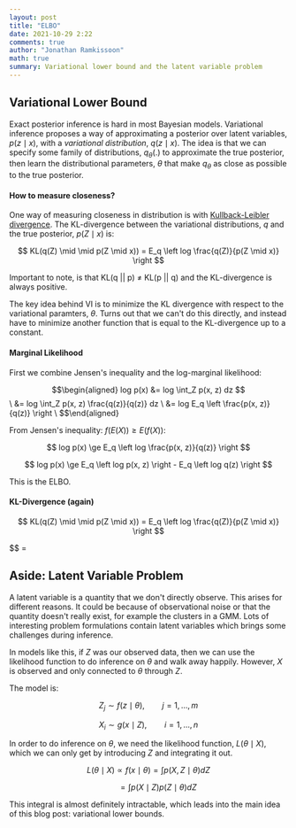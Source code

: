 ```yaml
---
layout: post
title: "ELBO"
date: 2021-10-29 2:22
comments: true
author: "Jonathan Ramkissoon"
math: true
summary: Variational lower bound and the latent variable problem 
---
```


## Variational Lower Bound

Exact posterior inference is hard in most Bayesian models. Variational inference proposes a way of approximating a posterior over latent variables, $p(z \mid x)$, with a _variational distribution_, $q(z \mid x)$. The idea is that we can specify some family of distributions, $q_{\theta}(.)$ to approximate the true posterior, then learn the distributional parameters, $\theta$ that make $q_{\theta}$ as close as possible to the true posterior. 

#### How to measure closeness? 

One way of measuring closeness in distribution is with [Kullback-Leibler divergence](https://en.wikipedia.org/wiki/Kullback–Leibler_divergence). The KL-divergence between the variational distributions, $q$ and the true posterior, $p(Z \mid x)$ is: 

$$ KL(q(Z) \mid \mid p(Z \mid x)) = E_q \left log \frac{q(Z)}{p(Z \mid x)} \right $$

Important to note, is that KL(q \|\| p) $\ne$ KL(p \|\| q) and the KL-divergence is always positive. 

The key idea behind VI is to minimize the KL divergence with respect to the variational paramters, $\theta$. Turns out that we can't do this directly, and instead have to minimize another function that is equal to the KL-divergence up to a constant. 


#### Marginal Likelihood

First we combine Jensen's inequality and the log-marginal likelihood: 


$$\begin{aligned}
log p(x) &= log \int_Z p(x, z) dz $$ \\
&= log \int_Z p(x, z) \frac{q(z)}{q(z)} dz \\
&= log E_q \left \frac{p(x, z)}{q(z)} \right \\
$$\end{aligned}

From Jensen's inequality: $f(E(X)) \ge E(f(X))$:

$$ log p(x) \ge E_q \left log \frac{p(x, z)}{q(z)} \right $$

$$ log p(x) \ge E_q \left log p(x, z) \right - E_q \left log q(z) \right $$

This is the ELBO. 

#### KL-Divergence (again)

$$ KL(q(Z) \mid \mid p(Z \mid x)) = E_q \left log \frac{q(Z)}{p(Z \mid x)} \right $$

$$ = 





## Aside: Latent Variable Problem 

A latent variable is a quantity that we don't directly observe. This arises for different reasons. It could be because of observational noise or that the quantity doesn't really exist, for example the clusters in a GMM. Lots of interesting problem formulations contain latent variables which brings some challenges during inference. 

In models like this, if $Z$ was our observed data, then we can use the likelihood function to do inference on $\theta$ and walk away happily. However, $X$ is observed and only connected to $\theta$ through $Z$. 

The model is: 

$$ Z_j \sim f(z \mid \theta), \qquad j = 1, ..., m $$

$$ X_i \sim g(x \mid Z), \qquad i = 1, ..., n $$

In order to do inference on $\theta$, we need the likelihood function, $L(\theta \mid X)$, which we can only get by introducing $Z$ and integrating it out. 

$$ L(\theta \mid X) \propto f(x \mid \theta) = \int p(X, Z \mid \theta) dZ $$

$$ \qquad = \int p(X \mid Z) p(Z \mid \theta) dZ $$


This integral is almost definitely intractable, which leads into the main idea of this blog post: variational lower bounds. 